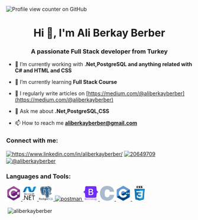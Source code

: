 ![Profile view counter on GitHub](https://komarev.com/ghpvc/?username=aliberkayberber)
<h1 align="center">Hi 👋, I'm Ali Berkay Berber</h1>
<h3 align="center">A passionate Full Stack developer from Turkey</h3>


- 🔭 I’m currently working with **.Net,PostgreSQL and anything related with C# and HTML and CSS**

- 🌱 I’m currently learning **Full Stack Course**

- 📝 I regularly write articles on [https://medium.com/@aliberkayberber](https://medium.com/@aliberkayberber)

- 💬 Ask me about **.Net,PostgreSQL,CSS**

- 📫 How to reach me **aliberkayberber@gmail.com**

<h3 align="left">Connect with me:</h3>
<p align="left">
<a href="https://www.linkedin.com/in/aliberkayberber/" target="blank"><img align="center" src="https://raw.githubusercontent.com/rahuldkjain/github-profile-readme-generator/master/src/images/icons/Social/linked-in-alt.svg" alt="https://www.linkedin.com/in/aliberkayberber/" height="30" width="40" /></a>
<a href="https://stackoverflow.com/users/20649709" target="blank"><img align="center" src="https://raw.githubusercontent.com/rahuldkjain/github-profile-readme-generator/master/src/images/icons/Social/stack-overflow.svg" alt="20649709" height="30" width="40" /></a>
<a href="https://medium.com/@aliberkayberber" target="blank"><img align="center" src="https://raw.githubusercontent.com/rahuldkjain/github-profile-readme-generator/master/src/images/icons/Social/medium.svg" alt="@aliberkayberber" height="30" width="40" /></a>
</p>

<h3 align="left">Languages and Tools:</h3>
<p align="left"> <a href="https://www.w3schools.com/cs/" target="_blank" rel="noreferrer"> <img src="https://raw.githubusercontent.com/devicons/devicon/master/icons/csharp/csharp-original.svg" alt="csharp" width="40" height="40"/> </a> <a href="https://dotnet.microsoft.com/" target="_blank" rel="noreferrer"> <img src="https://raw.githubusercontent.com/devicons/devicon/master/icons/dot-net/dot-net-original-wordmark.svg" alt="dotnet" width="40" height="40"/> </a> <a href="https://www.postgresql.org" target="_blank" rel="noreferrer"> <img src="https://raw.githubusercontent.com/devicons/devicon/master/icons/postgresql/postgresql-original-wordmark.svg" alt="postgresql" width="40" height="40"/> </a> <a href="https://postman.com" target="_blank" rel="noreferrer"> <img src="https://www.vectorlogo.zone/logos/getpostman/getpostman-icon.svg" alt="postman" width="40" height="40"/> </a> <a href="https://getbootstrap.com" target="_blank" rel="noreferrer"> <img src="https://raw.githubusercontent.com/devicons/devicon/master/icons/bootstrap/bootstrap-plain-wordmark.svg" alt="bootstrap" width="40" height="40"/> </a> <a href="https://www.cprogramming.com/" target="_blank" rel="noreferrer"> <img src="https://raw.githubusercontent.com/devicons/devicon/master/icons/c/c-original.svg" alt="c" width="40" height="40"/> </a> <a href="https://www.w3schools.com/cpp/" target="_blank" rel="noreferrer"> <img src="https://raw.githubusercontent.com/devicons/devicon/master/icons/cplusplus/cplusplus-original.svg" alt="cplusplus" width="40" height="40"/> </a>  <a href="https://www.w3schools.com/css/" target="_blank" rel="noreferrer"> <img src="https://raw.githubusercontent.com/devicons/devicon/master/icons/css3/css3-original-wordmark.svg" alt="css3" width="40" height="40"/> </a>  </p>

<p>&nbsp;<img align="center" src="https://github-readme-stats.vercel.app/api?username=aliberkayberber&show_icons=true&locale=en" alt="aliberkayberber" /></p>
